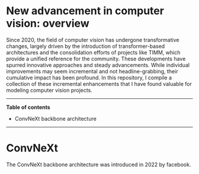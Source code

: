 # New advancement in computer vision: overview

Since 2020, the field of computer vision has undergone transformative changes, largely driven by the introduction of transformer-based architectures and the consolidation efforts of projects like TIMM, which provide a unified reference for the community. These developments have spurred innovative approaches and steady advancements. While individual improvements may seem incremental and not headline-grabbing, their cumulative impact has been profound. In this repository, I compile a collection of these incremental enhancements that I have found valuable for modeling computer vision projects.

--- 

__Table of contents__
- ConvNeXt backbone architecture


---
# ConvNeXt

The ConvNeXt backbone architecture was introduced in 2022 by facebook.
